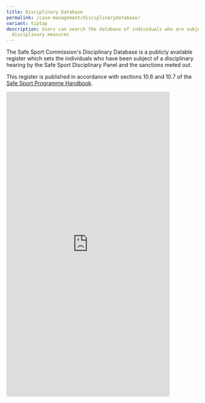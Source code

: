 ```yaml
---
title: Disciplinary Database
permalink: /case-management/disciplinarydatabase/
variant: tiptap
description: Users can search the database of individuals who are subjects of
  disciplinary measures
---
```

<p>The Safe Sport Commission's Disciplinary Database is a publicly available
register which sets the individuals who have been subject of a disciplinary
hearing by the Safe Sport Disciplinary Panel and the sanctions meted out.</p>
<p>This register is published in accordance with sections 10.6 and 10.7 of
the <a href="https://www.safesport.sg/safe-sport-programme/ssp/" rel="noopener noreferrer nofollow" target="_blank">Safe Sport Programme Handbook</a>.</p>
<p></p>
<div class="iframe-wrapper">
<iframe height="800px" width="85%" allowfullscreen="true" frameborder="0" src="https://docs.google.com/spreadsheets/d/e/2PACX-1vQXq-AZ8pArmYgaVqzokwu-W3DWozzxEEE_LRzZnbhjrCmwe13JYRBi3rMma67WrHglO2QCbg3fv-km/pubhtml?widget=true&amp;headers=false"></iframe>
</div>
<p></p>